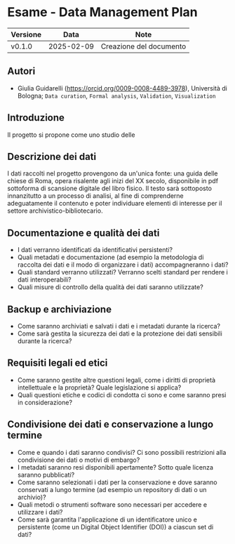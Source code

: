 # Esame - Data Management Plan

| Versione | Data       | Note                    |
| -------- | ---------- | ----------------------- |
| v0.1.0   | 2025-02-09 | Creazione del documento |


## Autori

- Giulia Guidarelli (<https://orcid.org/0009-0008-4489-3978>), Università di Bologna; `Data curation`, `Formal analysis`, `Validation`, `Visualization`


## Introduzione
Il progetto si propone come uno studio delle 


## Descrizione dei dati

I dati raccolti nel progetto provengono da un'unica fonte: una guida delle chiese di Roma, opera risalente agli inizi del XX secolo, disponibile in pdf sottoforma di scansione digitale del libro fisico. 
Il testo sarà sottoposto innanzitutto a un processo di analisi, al fine di comprenderne adeguatamente il contenuto e poter individuare elementi di interesse per il settore archivistico-bibliotecario. 


## Documentazione e qualità dei dati

- I dati verranno identificati da identificativi persistenti?
- Quali metadati e documentazione (ad esempio la metodologia di raccolta dei dati e il modo di organizzare i dati) accompagneranno i dati?
- Quali standard verranno utilizzati? Verranno scelti standard per rendere i dati interoperabili?
- Quali misure di controllo della qualità dei dati saranno utilizzate?

## Backup e archiviazione

- Come saranno archiviati e salvati i dati e i metadati durante la ricerca?
- Come sarà gestita la sicurezza dei dati e la protezione dei dati sensibili durante la ricerca?

## Requisiti legali ed etici

- Come saranno gestite altre questioni legali, come i diritti di proprietà intellettuale e la proprietà? Quale legislazione si applica?
- Quali questioni etiche e codici di condotta ci sono e come saranno presi in considerazione?

## Condivisione dei dati e conservazione a lungo termine

- Come e quando i dati saranno condivisi? Ci sono possibili restrizioni alla condivisione dei dati o motivi di embargo?
- I metadati saranno resi disponibili apertamente? Sotto quale licenza saranno pubblicati?
- Come saranno selezionati i dati per la conservazione e dove saranno conservati a lungo termine (ad esempio un repository di dati o un archivio)?
- Quali metodi o strumenti software sono necessari per accedere e utilizzare i dati?
- Come sarà garantita l'applicazione di un identificatore unico e persistente (come un Digital Object Identifier (DOI)) a ciascun set di dati?
